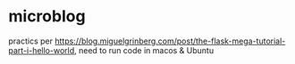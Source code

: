 # microblog
practics per https://blog.miguelgrinberg.com/post/the-flask-mega-tutorial-part-i-hello-world,  need to run code in macos &amp; Ubuntu
